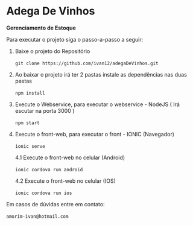 # Adega De Vinhos
<b>Gerenciamento de Estoque</b>

Para executar o projeto siga o passo-a-passo a seguir:


1) Baixe o projeto do Repositório
    <br><br>```git clone https://github.com/ivan12/adegaDeVinhos.git```
        
2) Ao baixar o projeto irá ter 2 pastas instale as dependências nas duas pastas
    <br><br>```npm install```
    
3) Execute o Webservice, para executar o webservice - NodeJS ( Irá escutar na porta 3000 )
    <br><br>```npm start```
    
4) Execute o front-web, para executar o front - IONIC (Navegador)
    <br><br>```ionic serve```
    
    4.1 Execute o front-web no celular (Android)
        <br><br>```ionic cordova run android```
    
    4.2 Execute o front-web no celular (IOS)
        <br><br>```ionic cordova run ios```
        
Em casos de dúvidas entre em contato:
    <br><br>```amorim-ivan@hotmail.com```
    
    
